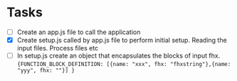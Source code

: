 # Tasks

-   [ ] Create an app.js file to call the application
-   [x] Create setup.js called by app.js file to perform initial setup. Reading the input files. Process files etc
-   [ ] In setup.js create an object that encapsulates the blocks of input fhx.
        `{FUNCTION_BLOCK_DEFINITION: [{name: "xxx", fhx: "fhxstring"},{name: "yyy", fhx: ""}] }`

